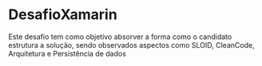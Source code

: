 # DesafioXamarin
Este desafio tem como objetivo absorver a forma como o candidato estrutura a solução, sendo observados aspectos como SLOID, CleanCode, Arquitetura e Persistência de dados
